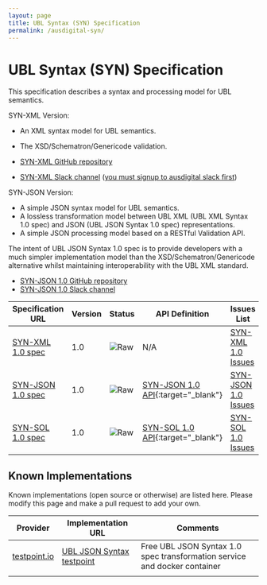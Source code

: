 ```yaml
---
layout: page
title: UBL Syntax (SYN) Specification
permalink: /ausdigital-syn/
---
```


# UBL Syntax (SYN) Specification

This specification describes a syntax and processing model for UBL semantics. 

SYN-XML Version:

* An XML syntax model for UBL semantics.
* The XSD/Schematron/Genericode validation.

* [SYN-XML GitHub repository](https://github.com/ausdigital/ausdigital-syn-xml/)
* [SYN-XML Slack channel](https://ausdigital.slack.com/messages/spec-syn-xml/) ([you must signup to ausdigital slack first](https://chat.ausdigital.org/))

SYN-JSON Version:

* A simple JSON syntax model for UBL semantics.
* A lossless transformation model between UBL XML (UBL XML Syntax 1.0 spec) and JSON (UBL JSON Syntax 1.0 spec) representations.
* A simple JSON processing model based on a RESTful Validation API.

The intent of UBL JSON Syntax 1.0 spec is to provide developers with a much simpler implementation model than the XSD/Schematron/Genericode alternative whilst maintaining interoperability with the UBL XML standard.

* [SYN-JSON 1.0 GitHub repository](https://github.com/ausdigital/ausdigital-syn-json)
* [SYN-JSON 1.0 Slack channel](https://ausdigital.slack.com/messages/spec-syn-json/)

| Specification URL | Version | Status | API Definition | Issues List |
| ----------------- | ------  | ------ | -------------- | ----------- |
| [SYN-XML 1.0 spec](http://ausdigital.org/specs/ausdigital-syn-xml/1.0/) | 1.0 | ![Raw](http://rfc.unprotocols.org/spec:2/COSS/raw.svg) | N/A | [SYN-XML 1.0 Issues](https://github.com/ausdigital/ausdigital-syn-xml/issues)  |
| [SYN-JSON 1.0 spec](http://ausdigital.org/specs/ausdigital-syn-json/1.0/) | 1.0 | ![Raw](http://rfc.unprotocols.org/spec:2/COSS/raw.svg) | [SYN-JSON 1.0 API](http://swagger.testpoint.io?url=http://ausdigital.org/specs/ausdigital-syn-json/1.0/swagger.json){:target="_blank"}   | [SYN-JSON 1.0 Issues](https://github.com/ausdigital/ausdigital-syn-json/issues)  |
| [SYN-SOL 1.0 spec](http://ausdigital.org/specs/ausdigital-syn-sol/1.0/) | 1.0 | ![Raw](http://rfc.unprotocols.org/spec:2/COSS/raw.svg) | [SYN-SOL 1.0 API](http://swagger.testpoint.io?url=http://ausdigital.org/specs/ausdigital-syn-sol/1.0/swagger.json){:target="_blank"}   | [SYN-SOL 1.0 Issues](https://github.com/ausdigital/ausdigital-syn-sol/issues)  |

## Known Implementations

Known implementations (open source or otherwise) are listed here.  Please modify this page and make a pull request to add your own.

|Provider|Implementation URL|Comments|
|--------|------------------|--------|
|[testpoint.io](http://testpoint.io/) | [UBL JSON Syntax testpoint](http://testpoint.io/syn)| Free UBL JSON Syntax 1.0 spec transformation service and docker container|
|  |  |  |
